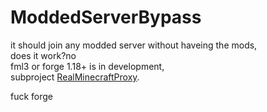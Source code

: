 # ModdedServerBypass
it should join any modded server without haveing the mods,   
does it work?no   
fml3 or forge 1.18+ is in development,   
subproject [RealMinecraftProxy](https://github.com/RoadRoller01/RealMinecraftProxy).







fuck forge 
